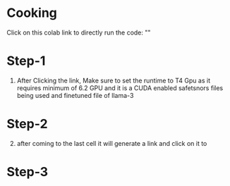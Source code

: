 # Cooking


Click on this colab link to directly run the code: ""

# Step-1 
1. After Clicking the link, Make sure to set the runtime to T4 Gpu as it requires minimum of 6.2 GPU and it is a CUDA enabled safetsnors files being used and finetuned file of llama-3

# Step-2
2. after coming to the last cell it will generate a link and click on it to

# Step-3
